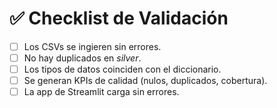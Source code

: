 # ✅ Checklist de Validación

- [ ] Los CSVs se ingieren sin errores.  
- [ ] No hay duplicados en *silver*.  
- [ ] Los tipos de datos coinciden con el diccionario.  
- [ ] Se generan KPIs de calidad (nulos, duplicados, cobertura).  
- [ ] La app de Streamlit carga sin errores.  
